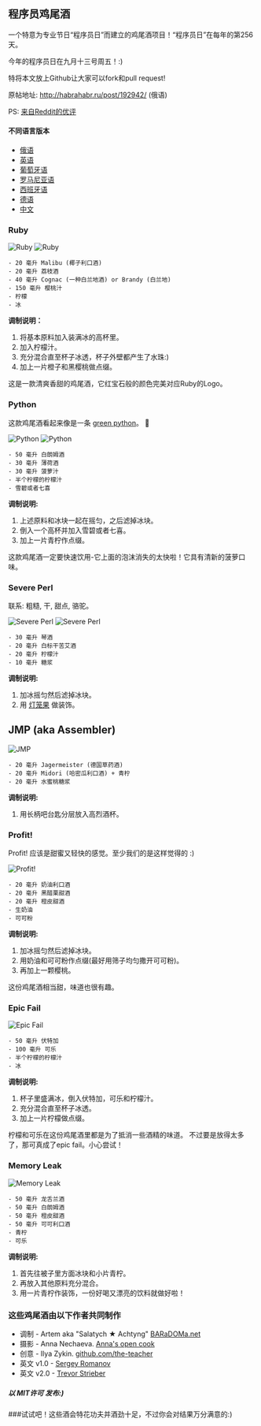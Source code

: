 ## 程序员鸡尾酒

一个特意为专业节日“程序员日”而建立的鸡尾酒项目！“程序员日”在每年的第256天。

今年的程序员日在九月十三号周五！:)

特将本文放上Github让大家可以fork和pull request!

原帖地址: http://habrahabr.ru/post/192942/ (俄语)

PS: [来自Reddit的优评](http://www.reddit.com/r/programming/comments/1m6n2g/cocktails_for_programmers/)

#### 不同语言版本

* [俄语](README.md)
* [英语](cocktails_for_programers.md)
* [葡萄牙语](coqueteis_para_programadores.md)
* [罗马尼亚语](cocktailuri_pentru_programatori.md)
* [西班牙语](cócteles_para_programadores.md)
* [德语](cocktails_fuer_programmierer.md)
* [中文](程序员鸡尾酒.md)

### Ruby

<img src="http://habr.habrastorage.org/post_images/d9a/b87/91d/d9ab8791dff93a03020fc96faf408c48.jpg" alt="Ruby" title="Ruby" />

<img src="http://habr.habrastorage.org/post_images/c50/c74/b1b/c50c74b1bad7a7a785c5055eaeb6a0aa.jpg" alt="Ruby" title="Ruby" />

```
- 20 毫升 Malibu (椰子利口酒)
- 20 毫升 荔枝酒
- 40 毫升 Cognac (一种白兰地酒) or Brandy (白兰地)
- 150 毫升 樱桃汁
- 柠檬
- 冰
```

**调制说明：**

1.  将基本原料加入装满冰的高杯里。
2.  加入柠檬汁。
3.  充分混合直至杯子冰透，杯子外壁都产生了水珠:)
4.  加上一片橙子和黑樱桃做点缀。

这是一款清爽香甜的鸡尾酒，它红宝石般的颜色完美对应Ruby的Logo。

### Python

这款鸡尾酒看起来像是一条 [green python](https://www.google.ru/search?q=green+python&ie=UTF-8&tbm=isch&source=og)。 :snake:

<img src="http://habr.habrastorage.org/post_images/a81/043/540/a81043540b546fe94fd3f8228c1be439.jpg" alt="Python" title="Python" />

<img src="http://habr.habrastorage.org/post_images/8b2/170/619/8b21706197f93ffde4f8f1d7cb9c444b.jpg" alt="Python" title="Python" />

```
- 50 毫升 白朗姆酒
- 30 毫升 薄荷酒
- 30 毫升 菠萝汁
- 半个柠檬的柠檬汁
- 雪碧或者七喜
```

**调制说明:**

1.  上述原料和冰块一起在摇匀，之后滤掉冰块。
2.  倒入一个高杯并加入雪碧或者七喜。
3.  加上一片青柠作点缀。

这款鸡尾酒一定要快速饮用-它上面的泡沫消失的太快啦！它具有清新的菠萝口味。

### Severe Perl

联系: 粗糙, 干, 甜点, 骆驼。

<img src="http://habr.habrastorage.org/post_images/122/4c2/773/1224c27737964d566311aae4fae37829.jpg" alt="Severe Perl" title="Severe Perl" />

<img src="http://habr.habrastorage.org/post_images/335/a14/7a8/335a147a8eff811aa6cf6470c84181bd.jpg" alt="Severe Perl" title="Severe Perl" />

```
- 30 毫升 琴酒
- 20 毫升 白标干苦艾酒
- 20 毫升 柠檬汁
- 10 毫升 糖浆
```

**调制说明:**

1.  加冰摇匀然后滤掉冰块。
2.  用 [灯笼果](http://zh.wikipedia.org/wiki/%E7%81%AF%E7%AC%BC%E6%9E%9C) 做装饰。

## JMP (aka Assembler)

<img src="http://habr.habrastorage.org/post_images/e40/2f5/004/e402f5004acdd7ad9f7d834fed1dc6f1.jpg" alt="JMP" title="JMP" />

```
- 20 毫升 Jagermeister (德国草药酒)
- 20 毫升 Midori (哈密瓜利口酒) + 青柠
- 20 毫升 水蜜桃糖浆
```

**调制说明:**

1.  用长柄吧台匙分层放入高烈酒杯。

### Profit!

Profit! 应该是甜蜜又轻快的感觉。至少我们的是这样觉得的 :)

<img src="http://habr.habrastorage.org/post_images/962/c3f/122/962c3f12264c8baf7c00d7f5c2322905.jpg" alt="Profit!" title="Profit!"/>

```
- 20 毫升 奶油利口酒
- 20 毫升 黑醋栗甜酒
- 20 毫升 橙皮甜酒
- 生奶油
- 可可粉
```

**调制说明:**

1.  加冰摇匀然后滤掉冰块。
2.  用奶油和可可粉作点缀(最好用筛子均匀撒开可可粉)。
3.  再加上一颗樱桃。

这份鸡尾酒相当甜，味道也很有趣。

### Epic Fail

<img src="http://habr.habrastorage.org/post_images/56f/3dc/235/56f3dc2353b0f845a3e8c29512f68dd7.jpg" alt="Epic Fail" title="Epic Fail" />

```
- 50 毫升 伏特加
- 100 毫升 可乐
- 半个柠檬的柠檬汁
- 冰
```

**调制说明:**

1.  杯子里盛满冰，倒入伏特加，可乐和柠檬汁。
2.  充分混合直至杯子冰透。
3.  加上一片柠檬做点缀。

柠檬和可乐在这份鸡尾酒里都是为了抵消一些酒精的味道。 不过要是放得太多了，那可真成了epic fail。小心尝试！

### Memory Leak

<img src="http://habr.habrastorage.org/post_images/6e8/159/0bf/6e81590bfa8295c4129415063b9ffde7.jpg" alt="Memory Leak" title="Memory Leak" />

```
- 50 毫升 龙舌兰酒
- 50 毫升 白朗姆酒
- 50 毫升 橙皮甜酒
- 50 毫升 可可利口酒
- 青柠
- 可乐
```

**调制说明:**

1.  首先往被子里方面冰块和小片青柠。
2.  再放入其他原料充分混合。
3.  用一片青柠作装饰，一份好喝又漂亮的饮料就做好啦！

### 这些鸡尾酒由以下作者共同制作

* 调制 - Artem aka "Salatych ★ Achtyng" [BARaDOMa.net](http://vk.com/baradomanet)
* 摄影 - Anna Nechaeva. [Anna's open cook](http://open-cook.ru)
* 创意 - Ilya Zykin. [github.com/the-teacher](https://github.com/the-teacher)
* 英文 v1.0 - [Sergey Romanov](https://github.com/srg-rmnv)
* 英文 v2.0 - [Trevor Strieber](https://github.com/TrevorS)

##### 以 MIT许可 发布:)


###试试吧！这些酒会特花功夫并酒劲十足，不过你会对结果万分满意的:)








